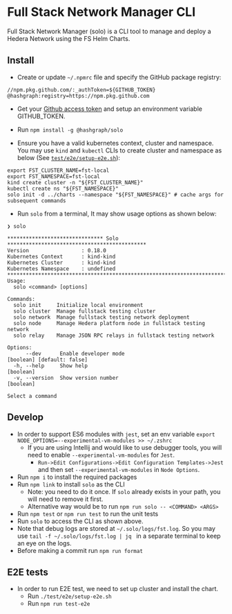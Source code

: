 # Full Stack Network Manager CLI

Full Stack Network Manager (solo) is a CLI tool to manage and deploy a Hedera Network using the FS Helm Charts.

## Install

* Create or update `~/.npmrc` file and specify the GitHub package registry:

```
//npm.pkg.github.com/:_authToken=${GITHUB_TOKEN}
@hashgraph:registry=https://npm.pkg.github.com
```

* Get
  your [Github access token](https://docs.github.com/en/authentication/keeping-your-account-and-data-secure/managing-your-personal-access-tokens#creating-a-personal-access-token-classic)
  and setup an environment variable GITHUB\_TOKEN.

* Run `npm install -g @hashgraph/solo`

* Ensure you have a valid kubernetes context, cluster and namespace. You may use `kind` and `kubectl` CLIs to create
  cluster and namespace as below (See [`test/e2e/setup-e2e.sh`](test/e2e/setup_e2e.sh)):

```
export FST_CLUSTER_NAME=fst-local
export FST_NAMESPACE=fst-local
kind create cluster -n "${FST_CLUSTER_NAME}" 
kubectl create ns "${FST_NAMESPACE}"
solo init -d ../charts --namespace "${FST_NAMESPACE}" # cache args for subsequent commands
```

* Run `solo` from a terminal, It may show usage options as shown below:

```
❯ solo

******************************* Solo *********************************************
Version                 : 0.18.0
Kubernetes Context      : kind-kind
Kubernetes Cluster      : kind-kind
Kubernetes Namespace    : undefined
**********************************************************************************
Usage:
  solo <command> [options]

Commands:
  solo init     Initialize local environment
  solo cluster  Manage fullstack testing cluster
  solo network  Manage fullstack testing network deployment
  solo node     Manage Hedera platform node in fullstack testing network
  solo relay    Manage JSON RPC relays in fullstack testing network

Options:
      --dev      Enable developer mode                                                        [boolean] [default: false]
  -h, --help     Show help                                                                                     [boolean]
  -v, --version  Show version number                                                                           [boolean]

Select a command
```

## Develop

* In order to support ES6 modules with `jest`, set an env
  variable `export NODE_OPTIONS=--experimental-vm-modules >> ~/.zshrc`
  * If you are using Intellij and would like to use debugger tools, you will need to
    enable `--experimental-vm-modules` for `Jest`.
    * `Run->Edit Configurations->Edit Configuration Templates->Jest` and then set `--experimental-vm-modules`
      in `Node Options`.
* Run `npm i` to install the required packages
* Run `npm link` to install `solo` as the CLI
  * Note: you need to do it once. If `solo` already exists in your path, you will need to remove it first.
  * Alternative way would be to run `npm run solo -- <COMMAND> <ARGS>`
* Run `npm test` or `npm run test` to run the unit tests
* Run `solo` to access the CLI as shown above.
* Note that debug logs are stored at `~/.solo/logs/fst.log`. So you may use `tail -f ~/.solo/logs/fst.log | jq
  ` in a separate terminal to keep an eye on the logs.
* Before making a commit run `npm run format`

## E2E tests

* In order to run E2E test, we need to set up cluster and install the chart.
  * Run `./test/e2e/setup-e2e.sh`
  * Run `npm run test-e2e`
